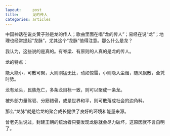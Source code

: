```yaml
---
layout:		post
title:		龙的传人
categories:	articles
---
```

中国神话在说炎黄子孙是龙的传人；歌曲里面在唱“龙的传人”；易经在说“龙”；地理也经常提起“龙脉”，尤其这个“龙脉”值得注意。那么什么是龙？

我认为，这些说的是真的。有脊梁、有原则的人真的是龙的传人。

龙的特点：

能大能小，可散可聚，大则刚猛无比，动如惊雷，小则隐入尘烟，随风飘散，全凭时势。

龙有龙头，民族危亡，多条龙目标一致，则可以聚成一条龙。

被外部力量驾驭、分筋错骨，或是世界和平，则可散落成社会的边角料。

那么“龙脉”就是给龙的聚合成长提供了良好的环境和能量来源。

曾老先生说过，封建王朝的统治者只要发现龙脉就会尽力破坏，这原因就不言自明了。
